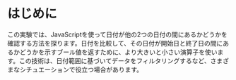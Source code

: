 # はじめに

この実験では、JavaScriptを使って日付が他の2つの日付の間にあるかどうかを確認する方法を探ります。日付を比較して、その日付が開始日と終了日の間にあるかどうかを示すブール値を返すために、より大きいと小さい演算子を使います。この技術は、日付範囲に基づいてデータをフィルタリングするなど、さまざまなシチュエーションで役立つ場合があります。
